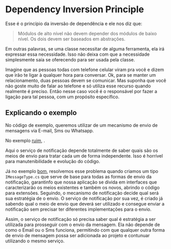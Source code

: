 # Dependency Inversion Principle

Esse é o princípio da inversão de dependência e ele nos diz que:

> Módulos de alto nível não devem depender dos módulos de baixo nível. Os dois devem ser baseados em abstrações.

Em outras palavras, se uma classe necessitar de alguma ferramenta, ela irá expressar essa necessidade. Isso não deixa com que a necessidade simplesmente saia se oferecendo para ser usada pela classe.

Imagine que as pessoas todas com telefone celular viram pra você e dizem que irão te ligar à qualquer hora para conversar. Ok, para se manter um relacionamento, duas pessoas devem se comunicar. Mas suponha que você não goste muito de falar ao telefone e só utiliza esse recurso quando realmente é preciso. Então nesse caso você é o responsável por fazer a ligação para tal pessoa, com um propósito específico.

## Explicando o exemplo

No código de exemplo, queremos utilizar de um mecanismo de envio de mensagens via E-mail, Sms ou Whatsapp.
  
No exemplo [ruim](https://github.com/richielybmp/solid-design-principles-in-c-sharp/tree/master/DIP.DependencyInversionPrinciple/Bad),  .

Aqui o serviço de notificação depende totalmente de saber quais são os meios de envio para tratar cada um de forma independente. Isso é horrível para manutenibilidade e evolução do código.

Já no exemplo [bom](https://github.com/richielybmp/solid-design-principles-in-c-sharp/tree/master/DIP.DependencyInversionPrinciple/Good), resolvemos esse problema quando criamos um tipo `IMessageType.cs` que serve de base para todas as formas de envio da notificação, garantinfo que nossa aplicação se divida em interfaces que caracterizarão os meios existentes e também os novos, abrindo o código para extensões.
Seguindo, o mecanismo de notificação decide qual será sua estratégia de o envio. O serviço de notificação por sua vez, é criado já sabendo qual o meio de envio que deverá ser utilizado e consegue enviar a notificação sem precisar ter diferentes implementações para o envio.

Assim, o serviço de notificação só precisa saber qual é estratégia a ser utilizada para prosseguir com o envio da mensagem. Ela não depende de como o Email ou o Sms funciona, permitindo com que qualquer outra forma de envio de mensagem possa ser adicionada ao projeto e contunuar utilizando o mesmo serviço.
